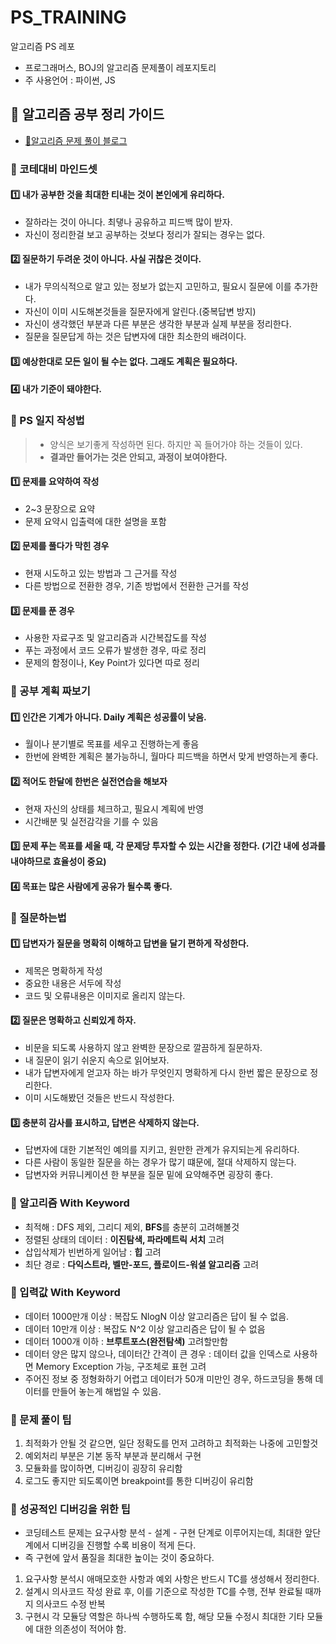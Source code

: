 # PS_TRAINING
알고리즘 PS 레포

- 프로그래머스, BOJ의 알고리즘 문제풀이 레포지토리
- 주 사용언어 : 파이썬, JS 

## 📌 알고리즘 공부 정리 가이드

- [💾알고리즘 문제 풀이 블로그](https://velog.io/@arsshavin/series/PS)


### 📌 코테대비 마인드셋

#### 1️⃣ 내가 공부한 것을 최대한 티내는 것이 본인에게 유리하다.
- 잘하라는 것이 아니다. 최댛나 공유하고 피드백 많이 받자.
- 자신이 정리한걸 보고 공부하는 것보다 정리가 잘되는 경우는 없다.

#### 2️⃣ 질문하기 두려운 것이 아니다. 사실 귀찮은 것이다.

- 내가 무의식적으로 알고 있는 정보가 없는지 고민하고, 필요시 질문에 이를 추가한다.
- 자신이 이미 시도해본것들을 질문자에게 알린다.(중복답변 방지)
- 자신이 생각했던 부분과 다른 부분은 생각한 부분과 실제 부분을 정리한다.
- 질문을 질문답게 하는 것은 답변자에 대한 최소한의 배려이다. 

#### 3️⃣ 예상한대로 모든 일이 될 수는 없다. 그래도 계획은 필요하다.


#### 4️⃣ 내가 기준이 돼야한다.


### 📌 PS 일지 작성법

> - 양식은 보기좋게 작성하면 된다. 하지만 꼭 들어가야 하는 것들이 있다.
> - **결과만 들어가는 것은 안되고, 과정이 보여야한다.**

#### 1️⃣ 문제를 요약하여 작성

- 2~3 문장으로 요약
- 문제 요약시 입출력에 대한 설명을 포함

#### 2️⃣ 문제를 풀다가 막힌 경우

- 현재 시도하고 있는 방법과 그 근거를 작성
- 다른 방법으로 전환한 경우, 기존 방법에서 전환한 근거를 작성

#### 3️⃣ 문제를 푼 경우
- 사용한 자료구조 및 알고리즘과 시간복잡도를 작성
- 푸는 과정에서 코드 오류가 발생한 경우, 따로 정리
- 문제의 함정이나, Key Point가 있다면 따로 정리


### 📌 공부 계획 짜보기

#### 1️⃣ 인간은 기계가 아니다. Daily 계획은 성공률이 낮음.
- 월이나 분기별로 목표를 세우고 진행하는게 좋음
- 한번에 완벽한 계획은 불가능하니, 월마다 피드백을 하면서 맞게 반영하는게 좋다.


#### 2️⃣ 적어도 한달에 한번은 실전연습을 해보자
- 현재 자신의 상태를 체크하고, 필요시 계획에 반영
- 시간배분 및 실전감각을 기를 수 있음

#### 3️⃣ 문제 푸는 목표를 세울 때, 각 문제당 투자할 수 있는 시간을 정한다. (기간 내에 성과를 내야하므로 효율성이 중요)

#### 4️⃣ 목표는 많은 사람에게 공유가 될수록 좋다.

### 📌 질문하는법

#### 1️⃣ 답변자가 질문을 명확히 이해하고 답변을 달기 편하게 작성한다.

- 제목은 명확하게 작성
- 중요한 내용은 서두에 작성
- 코드 및 오류내용은 이미지로 올리지 않는다.

#### 2️⃣ 질문은 명확하고 신뢰있게 하자.

- 비문을 되도록 사용하지 않고 완벽한 문장으로 깔끔하게 질문하자.
- 내 질문이 읽기 쉬운지 속으로 읽어보자.
- 내가 답변자에게 얻고자 하는 바가 무엇인지 명확하게 다시 한번 짧은 문장으로 정리한다.
- 이미 시도해봤던 것들은 반드시 작성한다.

#### 3️⃣ 충분히 감사를 표시하고, 답변은 삭제하지 않는다.
- 답변자에 대한 기본적인 예의를 지키고, 원만한 관계가 유지되는게 유리하다.
- 다른 사람이 동일한 질문을 하는 경우가 많기 떄문에, 절대 삭제하지 않는다.
- 답변자와 커뮤니케이션 한 부분을 질문 밑에 요약해주면 굉장히 좋다.


### 📌 알고리즘 With Keyword 

- 최적해 : DFS 제외, 그리디 제외, **BFS**를 충분히 고려해볼것
- 정렬된 상태의 데이터 : **이진탐색, 파라메트릭 서치** 고려
- 삽입삭제가 빈번하게 일어남 : **힙** 고려
- 최단 경로 : **다익스트라, 벨만-포드, 플로이드-워셜 알고리즘** 고려

### 📌 입력값 With Keyword 

- 데이터 1000만개 이상 : 복잡도 NlogN 이상 알고리즘은 답이 될 수 없음.
- 데이터 10만개 이상 : 복잡도 N^2 이상 알고리즘은 답이 될 수 없음
- 데이터 1000개 이하 : **브루트포스(완전탐색)** 고려할만함
- 데이터 양은 많지 않으나, 데이터간 간격이 큰 경우 : 데이터 값을 인덱스로 사용하면 Memory Exception 가능, 구조체로 표현 고려
- 주어진 정보 중 정형화하기 어렵고 데이터가 50개 미만인 경우, 하드코딩을 통해 데이터를 만들어 놓는게 해법일 수 있음. 


### 📌 문제 풀이 팁

1. 최적화가 안될 것 같으면, 일단 정확도를 먼저 고려하고 최적화는 나중에 고민할것 
2. 예외처리 부분은 기본 동작 부분과 분리해서 구현
3. 모듈화를 많이하면, 디버깅이 굉장히 유리함
4. 로그도 좋지만 되도록이면 breakpoint를 통한 디버깅이 유리함 

### 📌 성공적인 디버깅을 위한 팁
- 코딩테스트 문제는 요구사항 분석 - 설계 - 구현 단계로 이루어지는데, 최대한 앞단계에서 디버깅을 진행할 수록 비용이 적게 든다.
- 즉 구현에 앞서 품질을 최대한 높이는 것이 중요하다.

1. 요구사항 분석시 애매모호한 사항과 예외 사항은 반드시 TC를 생성해서 정리한다.
2. 설계시 의사코드 작성 완료 후, 이를 기준으로 작성한 TC를 수행, 전부 완료될 때까지 의사코드 수정 반복
3. 구현시 각 모듈당 역할은 하나씩 수행하도록 함, 해당 모듈 수정시 최대한 기타 모듈에 대한 의존성이 적어야 함. 

